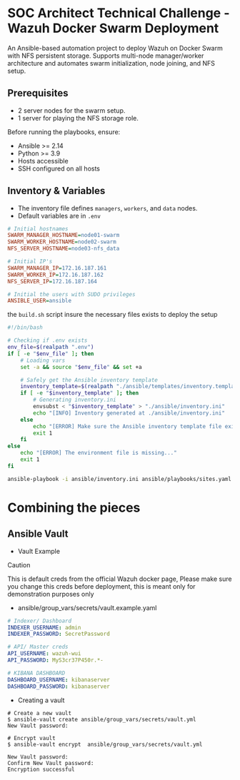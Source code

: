 # SOC Architect Technical Challenge - Wazuh Docker Swarm Deployment

An Ansible-based automation project to deploy Wazuh on Docker Swarm with NFS persistent storage. Supports multi-node manager/worker architecture and automates swarm initialization, node joining, and NFS setup.

## Prerequisites

- 2 server nodes for the swarm setup.
- 1 server for playing the NFS storage role.

Before running the playbooks, ensure:

- Ansible >= 2.14
- Python >= 3.9
- Hosts accessible
- SSH configured on all hosts


## Inventory & Variables

- The inventory file defines `managers`, `workers`, and `data` nodes.
- Default variables are in `.env`

```ini
# Initial hostnames
SWARM_MANAGER_HOSTNAME=node01-swarm
SWARM_WORKER_HOSTNAME=node02-swarm
NFS_SERVER_HOSTNAME=node03-nfs_data

# Initial IP's
SWARM_MANAGER_IP=172.16.187.161
SWARM_WORKER_IP=172.16.187.162
NFS_SERVER_IP=172.16.187.164

# Initial the users with SUDO privileges
ANSIBLE_USER=ansible
```

the `build.sh` script insure the necessary files exists to deploy the setup

```bash
#!/bin/bash

# Checking if .env exists
env_file=$(realpath ".env")
if [ -e "$env_file" ]; then
    # Loading vars
    set -a && source "$env_file" && set +a

    # Safely get the Ansible inventory template
    inventory_template=$(realpath "./ansible/templates/inventory.template.ini")
    if [ -e "$inventory_template" ]; then
        # Generating inventory.ini
        envsubst < "$inventory_template" > "./ansible/inventory.ini"
        echo "[INFO] Inventory generated at ./ansible/inventory.ini"
    else
        echo "[ERROR] Make sure the Ansible inventory template file exists..."
        exit 1
    fi
else 
    echo "[ERROR] The environment file is missing..."
    exit 1
fi

ansible-playbook -i ansible/inventory.ini ansible/playbooks/sites.yaml --ask-become -vvv

```

# Combining the pieces

## Ansible Vault

- Vault Example
> [!CAUTION]
> This is default creds from the official Wazuh docker page, Please make sure you change this creds before deployment, this is meant only for demonstration purposes only

- ansible/group\_vars/secrets/vault.example.yaml
```yaml
# Indexer/ Dashboard
INDEXER_USERNAME: admin
INDEXER_PASSWORD: SecretPassword

# API/ Master creds
API_USERNAME: wazuh-wui
API_PASSWORD: MyS3cr37P450r.*-

# KIBANA DASHBOARD
DASHBOARD_USERNAME: kibanaserver
DASHBOARD_PASSWORD: kibanaserver
```
- Creating a vault

```
# Create a new vault
$ ansible-vault create ansible/group_vars/secrets/vault.yml                                                                                                               
New Vault password:  

# Encrypt vault
$ ansible-vault encrypt  ansible/group_vars/secrets/vault.yml                                                                                                             

New Vault password: 
Confirm New Vault password: 
Encryption successful
```
